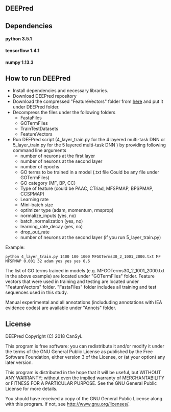 
## DEEPred 
## Dependencies
#### python 3.5.1
#### tensorflow 1.4.1
#### numpy 1.13.3


## How to run DEEPred
* Install dependencies and necessary libraries.
* Download DEEPred repository
* Download the compressed "FeatureVectors" folder from [here](http://goo.gl/q8ceAM) and put it under DEEPred folder. 
* Decompress the files under the following folders
    * FastaFiles
    * GOTermFiles
    * TrainTestDatasets
    * FeatureVectors
* Run DEEPred script (4_layer_train.py for the 4 layered multi-task DNN or 5_layer_train.py for the 5 layered multi-task DNN ) by providing following command line arguments
    * number of neurons at the first layer
    * number of neurons at the second layer
    * number of epochs
    * GO terms to be trained in a model (.txt file Could be any file under GOTermFiles)
    * GO category (MF, BP, CC)
    * Type of feature (could be PAAC, CTriad, MFSPMAP, BPSPMAP, CCSPMAP)
    * Learning rate
    * Mini-batch size
    * optimizer type (adam, momentum, rmsprop)
    * normalize_inputs (yes, no)
    * batch_normalization (yes, no)
    * learning_rate_decay (yes, no)
    * drop_out_rate
    * number of neurons at the second layer (if you run 5_layer_train.py)

Example:
```
python 4_layer_train.py 1400 100 1000 MFGOTerms30_2_1001_2000.txt MF MFSPMAP 0.001 32 adam yes yes yes 0.6
```
The list of GO terms trained in models (e.g. MFGOTerms30_2_1001_2000.txt in the above example) are located under "GOTermFiles" folder. Feature vectors that were used in training and testing are located under "FeatureVectors" folder. "FastaFiles" folder includes all training and test sequences used in this study. 

Manual experimental and all annotations (includuding annotations with IEA evidence codes) are available under "Annots" folder.

## License
DEEPred
    Copyright (C) 2018 CanSyL

This program is free software: you can redistribute it and/or modify it under the terms of the GNU General Public License as published by the Free Software Foundation, either version 3 of the License, or (at your option) any later version.

This program is distributed in the hope that it will be useful, but WITHOUT ANY WARRANTY; without even the implied warranty of MERCHANTABILITY or FITNESS FOR A PARTICULAR PURPOSE. See the GNU General Public License for more details.

You should have received a copy of the GNU General Public License along with this program.  If not, see <http://www.gnu.org/licenses/>.

